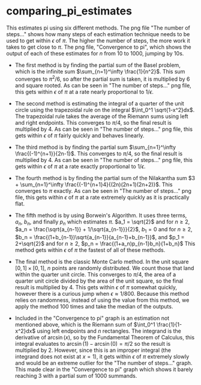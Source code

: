 # comparing_pi_estimates
This estimates pi using six different methods. The png file "The number of steps..." shows how many steps of each estimation technique needs to be used to get within $\epsilon$ of $\pi$. The higher the number of steps, the more work it takes to get close to $\pi$. The png file, "Convergence to pi", which shows the output of each of these estimates for $n$ from 10 to 1000, jumping by 10s. 

* The first method is by finding the partial sum of the Basel problem, which is the infinite sum $\sum_{n=1}^\infty \frac{1}{n^2}$. This sum converges to $\pi^2/6$, so after the partial sum is taken, it is multiplied by 6 and square rooted. As can be seen in "The number of steps..." png file, this gets within $\epsilon$ of $\pi$ at a rate nearly proportional to 1/$\epsilon$.

* The second method is estimating the integral of a quarter of the unit circle using the trapezoidal rule on the integral $\int_0^1 \sqrt{1-x^2}dx$. The trapezoidal rule takes the average of the Riemann sums using left and right endpoints. This converges to $\pi/4$, so the final result is multiplied by 4. As can be seen in "The number of steps..." png file, this gets within $\epsilon$ of $\pi$ fairly quickly and behaves linearly. 

* The third method is by finding the partial sum $\sum_{n=1}^\infty \frac{(-1)^{n+1}}{2n-1}$. This converges to $\pi/4$, so the final result is multiplied by 4. As can be seen in "The number of steps..." png file, this gets within $\epsilon$ of $\pi$ at a rate exactly proportional to 1/$\epsilon$.

* The fourth method is by finding the partial sum of the Nilakantha sum $3 + \sum_{n=1}^\infty \frac{(-1)^{n+1}4}{(2n)(2n+1)(2n+2)}$. This converges to $\pi$ exactly. As can be seen in "The number of steps..." png file, this gets within $\epsilon$ of $\pi$ at a rate extremely quickly as it is practically flat.

* The fifth method is by using Borwein's Algorithm. It uses three terms, $a_n$, $b_n$, and finally $p_n$ which estimates $\pi$. 
$a_1 = \sqrt{2}$ and for $n \geq 2$, $a_n = \frac{\sqrt{a_{n-1}} + 1/\sqrt{a_{n-1}}}{2}$, 
$b_1 = 0$ and for $n \geq 2$, $b_n = \frac{(1+b_{n-1})\sqrt{a_{n-1}}{a_{n-1}+b_{n-1}}$, and
$p_1 = 2+\sqrt{2}$ and for $n \geq 2$, $p_n = \frac{(1+a_n)p_{n-1}b_n}{1+b_n}$
This method gets within $\epsilon$ of $\pi$ the fastest of all of these methods.

* The final method is the classic Monte Carlo method. In the unit square $[0,1]\times[0,1]$, $n$ points are randomly distributed. We count those that land within the quarter unit circle. This converges to $\pi/4$, the area of a quarter unit circle divided by the area of the unit square, so the final result is multiplied by 4. This gets within $\epsilon$ of $\pi$ somewhat quickly, however there is a curious jump when $\epsilon \approx 1/800$. Because this method relies on randomness, instead of using the value from this method, we apply the method 100 times and take the median of the outputs.

* Included in the "Convergence to pi" graph is an estimation not mentioned above, which is the Riemann sum of $\int_0^1 \frac{1}{1-x^2}dx$ using left endpoints and $n$ rectangles. The integrand is the derivative of $\arcsin(x)$, so by the Fundamental Theorem of Calculus, this integral evaluates to $\arcsin(1) - \arcsin(0) = \pi/2$ so the result is multiplied by 2. However, since this is an improper integral (the integrand does not exist at $x=1$), it gets within $\epsilon$ of $\pi$ extremely slowly and would be an extreme outlier for the "The number of steps..." graph. This made clear in the "Convergence to pi" graph which shows it barely reaching 3 with a partial sum of 1000 summands.

